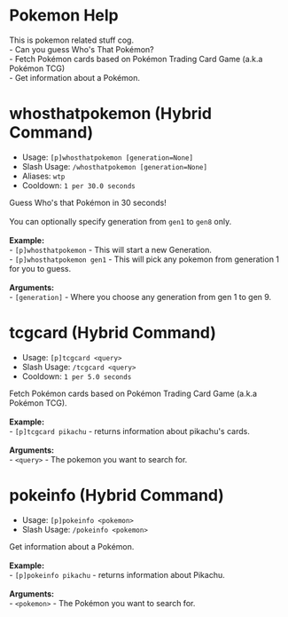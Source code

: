 # Pokemon Help

This is pokemon related stuff cog.<br/>- Can you guess Who's That Pokémon?<br/>- Fetch Pokémon cards based on Pokémon Trading Card Game (a.k.a Pokémon TCG)<br/>- Get information about a Pokémon.

# whosthatpokemon (Hybrid Command)
 - Usage: `[p]whosthatpokemon [generation=None]`
 - Slash Usage: `/whosthatpokemon [generation=None]`
 - Aliases: `wtp`
 - Cooldown: `1 per 30.0 seconds`

Guess Who's that Pokémon in 30 seconds!<br/><br/>You can optionally specify generation from `gen1` to `gen8` only.<br/><br/>**Example:**<br/>- `[p]whosthatpokemon` - This will start a new Generation.<br/>- `[p]whosthatpokemon gen1` - This will pick any pokemon from generation 1 for you to guess.<br/><br/>**Arguments:**<br/>- `[generation]` - Where you choose any generation from gen 1 to gen 9.

# tcgcard (Hybrid Command)
 - Usage: `[p]tcgcard <query>`
 - Slash Usage: `/tcgcard <query>`
 - Cooldown: `1 per 5.0 seconds`

Fetch Pokémon cards based on Pokémon Trading Card Game (a.k.a Pokémon TCG).<br/><br/>**Example:**<br/>- `[p]tcgcard pikachu` - returns information about pikachu's cards.<br/><br/>**Arguments:**<br/>- `<query>` - The pokemon you want to search for.

# pokeinfo (Hybrid Command)
 - Usage: `[p]pokeinfo <pokemon>`
 - Slash Usage: `/pokeinfo <pokemon>`

Get information about a Pokémon.<br/><br/>**Example:**<br/>- `[p]pokeinfo pikachu` - returns information about Pikachu.<br/><br/>**Arguments:**<br/>- `<pokemon>` - The Pokémon you want to search for.
